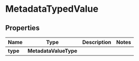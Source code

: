 

# MetadataTypedValue


## Properties

| Name | Type | Description | Notes |
|------------ | ------------- | ------------- | -------------|
|**type** | **MetadataValueType** |  |  |




